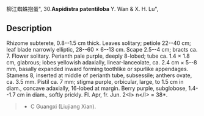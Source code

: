 柳江蜘蛛抱蛋",
30.**Aspidistra patentiloba** Y. Wan & X. H. Lu",

## Description
Rhizome subterete, 0.8--1.5 cm thick. Leaves solitary; petiole 22--40 cm; leaf blade narrowly elliptic, 28--60 × 6--13 cm. Scape 2.5--4 cm; bracts ca. 7. Flower solitary. Perianth pale purple, deeply 8-lobed; tube ca. 1.4 × 1.8 cm, glabrous; lobes yellowish adaxially, linear-lanceolate, ca. 2.4 cm × 5--8 mm, basally expanded inward forming toothlike or spurlike appendages. Stamens 8, inserted at middle of perianth tube, subsessile; anthers ovate, ca. 3.5 mm. Pistil ca. 7 mm; stigma purple, orbicular, large, to 1.5 cm in diam., concave adaxially, 16-lobed at margin. Berry purple, subglobose, 1.4--1.7 cm in diam., softly prickly. Fl. Apr, fr. Jun. 2&lt;I&gt; n&lt;/I&gt; = 38*.

> * C Guangxi (Liujiang Xian).
